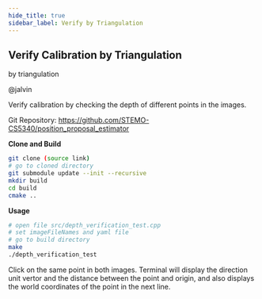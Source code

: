 ```yaml
---
hide_title: true
sidebar_label: Verify by Triangulation
---
```


## Verify Calibration by Triangulation

by triangulation

@jalvin

Verify calibration by checking the depth of different points in the images.

Git Repository:
https://github.com/STEMO-CS5340/position_proposal_estimator

**Clone and Build**
```bash
git clone (source link)
# go to cloned directory
git submodule update --init --recursive
mkdir build
cd build
cmake ..
```

**Usage** 
```bash
# open file src/depth_verification_test.cpp
# set imageFileNames and yaml file
# go to build directory
make 
./depth_verification_test
```

Click on the same point in both images. Terminal will display the direction unit vertor and the distance between the point and origin, and also displays the world coordinates of the point in the next line.
